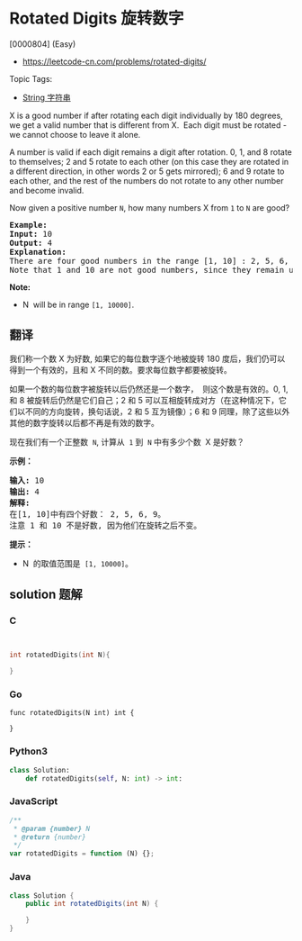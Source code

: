 # Rotated Digits 旋转数字

[0000804] (Easy)

- https://leetcode-cn.com/problems/rotated-digits/

Topic Tags:

- [String 字符串](https://leetcode-cn.com/tag/string/)

X is a good number if after rotating each digit individually by 180 degrees, we get a valid number that is different from X.  Each digit must be rotated - we cannot choose to leave it alone.

A number is valid if each digit remains a digit after rotation. 0, 1, and 8 rotate to themselves; 2 and 5 rotate to each other (on this case they are rotated in a different direction, in other words 2 or 5 gets mirrored); 6 and 9 rotate to each other, and the rest of the numbers do not rotate to any other number and become invalid.

Now given a positive number `N`, how many numbers X from `1` to `N` are good?

<pre><strong>Example:</strong>
<strong>Input:</strong> 10
<strong>Output:</strong> 4
<strong>Explanation:</strong> 
There are four good numbers in the range [1, 10] : 2, 5, 6, 9.
Note that 1 and 10 are not good numbers, since they remain unchanged after rotating.
</pre>

**Note:**

- N  will be in range `[1, 10000]`.

## 翻译

我们称一个数 X 为好数, 如果它的每位数字逐个地被旋转 180 度后，我们仍可以得到一个有效的，且和 X 不同的数。要求每位数字都要被旋转。

如果一个数的每位数字被旋转以后仍然还是一个数字，  则这个数是有效的。0, 1, 和 8 被旋转后仍然是它们自己；2 和 5 可以互相旋转成对方（在这种情况下，它们以不同的方向旋转，换句话说，2 和 5 互为镜像）；6 和 9 同理，除了这些以外其他的数字旋转以后都不再是有效的数字。

现在我们有一个正整数  `N`, 计算从  `1` 到  `N` 中有多少个数  X 是好数？

**示例：**

<pre><strong>输入:</strong> 10
<strong>输出:</strong> 4
<strong>解释:</strong> 
在[1, 10]中有四个好数： 2, 5, 6, 9。
注意 1 和 10 不是好数, 因为他们在旋转之后不变。
</pre>

**提示：**

- N  的取值范围是  `[1, 10000]`。

## solution 题解

### C

```c


int rotatedDigits(int N){

}


```

### Go

```golang
func rotatedDigits(N int) int {

}
```

### Python3

```python
class Solution:
    def rotatedDigits(self, N: int) -> int:
```

### JavaScript

```javascript
/**
 * @param {number} N
 * @return {number}
 */
var rotatedDigits = function (N) {};
```

### Java

```java
class Solution {
    public int rotatedDigits(int N) {

    }
}
```
